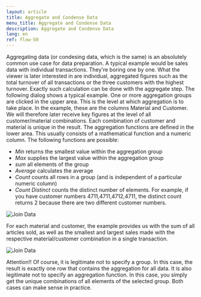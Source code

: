 ```yaml
---
layout: article
title: Aggregate and Condense Data
menu_title: Aggregate and Condense Data
description: Aggregate and Condense Data
lang: en
ref: flow-50
---
```

Aggregating data (or condesing data, which is the same) is an absolutely common use case for data preparation. A typical example would be sales data with individual transactions. They're boring one by one. What the viewer is later interested in are individual, aggregated figures such as the total turnover of all transactions or the three customers with the highest turnover. Exactly such calculation can be done with the aggregate step.
The following dialog shows a typical example. One or more aggregation groups are clicked in the upper area. This is the level at which aggregation is to take place. In the example, these are the columns Material and Customer. We will therefore later receive key figures at the level of all customer/material combinations. Each combination of customer and material is unique in the result.
The aggregation functions are defined in the lower area. This usually consists of a mathematical function and a numeric column. The following functions are possible: 

* *Min* returns the smallest value within the aggregation group
* *Max* supplies the largest value within the aggregation group
* *sum* all elements of the group
* *Average* calculates the average
* *Count* counts all rows in a group (and is independent of a particular numeric column)
* *Count Distinct* counts the distinct number of elements. For example, if you have customer numbers 4711,4711,4712,4711, the distinct count returns 2 because there are two different customer numbers.

![Join Data](/assets/images/dataflows/dataflows-aggregate01.png)

For each material and customer, the example provides us with the sum of all articles sold, as well as the smallest and largest sales made with the respective material/customer combination in a single transaction.

![Join Data](/assets/images/dataflows/dataflows-aggregate02.png)

Attention!! Of course, it is legitimate not to specify a group. In this case, the result is exactly one row that contains the aggregation for all data. It is also legitimate not to specify an aggregation function. In this case, you simply get the unique combinations of all elements of the selected group. Both cases can make sense in practice.

